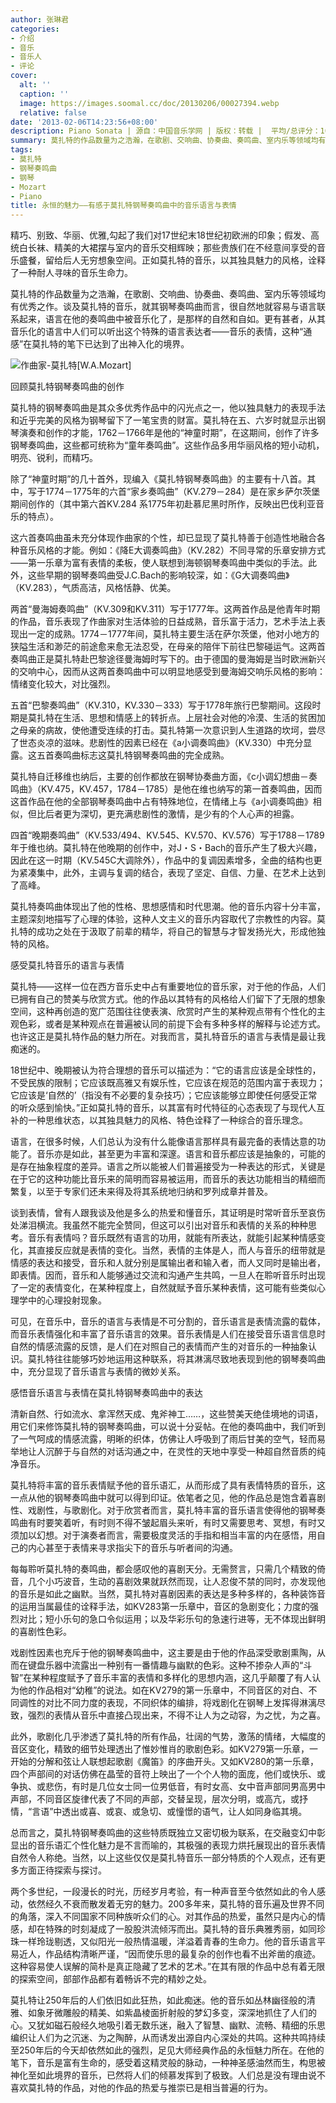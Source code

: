 ```yaml
---
author: 张琳君
categories:
- 介绍
- 音乐
- 音乐人
- 评论
cover:
  alt: ''
  caption: ''
  image: https://images.soomal.cc/doc/20130206/00027394.webp
  relative: false
date: '2013-02-06T14:23:56+08:00'
description: Piano Sonata | 源自：中国音乐学网 | 版权：转载 |  平均/总评分：10.00/10
summary: 莫扎特的作品数量为之浩瀚，在歌剧、交响曲、协奏曲、奏鸣曲、室内乐等领域均有优秀之作。谈及莫扎特的音乐，就其钢琴奏鸣曲而言，很自然地就容易与语言联系起来，语言在他的奏鸣曲中被音乐化了，是那样的自然和自如。更有甚者，从其音乐化的语言中……
tags:
- 莫扎特
- 钢琴奏鸣曲
- 钢琴
- Mozart
- Piano
title: 永恒的魅力――有感于莫扎特钢琴奏鸣曲中的音乐语言与表情
---
```


精巧、别致、华丽、优雅,勾起了我们对17世纪末18世纪初欧洲的印象；假发、高统白长袜、精美的大裙摆与室内的音乐交相辉映；那些贵族们在不经意间享受的音乐盛餐，留给后人无穷想象空间。正如莫扎特的音乐，以其独具魅力的风格，诠释了一种耐人寻味的音乐生命力。

莫扎特的作品数量为之浩瀚，在歌剧、交响曲、协奏曲、奏鸣曲、室内乐等领域均有优秀之作。谈及莫扎特的音乐，就其钢琴奏鸣曲而言，很自然地就容易与语言联系起来，语言在他的奏鸣曲中被音乐化了，是那样的自然和自如。更有甚者，从其音乐化的语言中人们可以听出这个特殊的语言表达者――音乐的表情，这种“通感”在莫扎特的笔下已达到了出神入化的境界。

![作曲家-莫扎特[W.A.Mozart]](https://images.soomal.cc/doc/20130206/00027393.webp)





回顾莫扎特钢琴奏鸣曲的创作

莫扎特的钢琴奏鸣曲是其众多优秀作品中的闪光点之一，他以独具魅力的表现手法和近乎完美的风格为钢琴留下了一笔宝贵的财富。莫扎特在五、六岁时就显示出钢琴演奏和创作的才能，1762－1766年是他的“神童时期”，在这期间，创作了许多钢琴奏鸣曲，这些都可统称为“童年奏鸣曲”。这些作品多用华丽风格的短小动机，明亮、锐利，而精巧。

除了“神童时期”的几十首外，现编入《莫扎特钢琴奏鸣曲》的主要有十八首。其中，写于1774－1775年的六首“家乡奏鸣曲”（KV.279－284）是在家乡萨尔茨堡期间创作的（其中第六首KV.284 系1775年初赴慕尼黑时所作，反映出巴伐利亚音乐的特点）。

这六首奏鸣曲虽未充分体现作曲家的个性，却已显现了莫扎特善于创造性地融合各种音乐风格的才能。例如：《降E大调奏鸣曲》（KV.282）不同寻常的乐章安排方式――第一乐章为富有表情的柔板，使人联想到海顿钢琴奏鸣曲中类似的手法。此外，这些早期的钢琴奏鸣曲受J.C.Bach的影响较深，如：《G大调奏鸣曲》（KV.283），气质高洁，风格恬静、优美。

两首“曼海姆奏鸣曲”（KV.309和KV.311）写于1777年。这两首作品是他青年时期的作品，音乐表现了作曲家对生活体验的日益成熟，音乐富于活力，艺术手法上表现出一定的成熟。1774－1777年间，莫扎特主要生活在萨尔茨堡，他对小地方的狭隘生活和渺茫的前途愈来愈无法忍受，在母亲的陪伴下前往巴黎碰运气。这两首奏鸣曲正是莫扎特赴巴黎途径曼海姆时写下的。由于德国的曼海姆是当时欧洲新兴的交响中心，因而从这两首奏鸣曲中可以明显地感受到曼海姆交响乐风格的影响：情绪变化较大，对比强烈。

五首“巴黎奏鸣曲”（KV.310，KV.330－333）写于1778年旅行巴黎期间。这段时期是莫扎特在生活、思想和情感上的转折点。上层社会对他的冷漠、生活的贫困加之母亲的病故，使他遭受连续的打击。莫扎特第一次意识到人生道路的坎坷，尝尽了世态炎凉的滋味。悲剧性的因素已经在《a小调奏鸣曲》（KV.330）中充分显露。这五首奏鸣曲标志这莫扎特钢琴奏鸣曲的完全成熟。

莫扎特自迁移维也纳后，主要的创作都放在钢琴协奏曲方面，《c小调幻想曲－奏鸣曲》（KV.475，KV.457，1784－1785）是他在维也纳写的第一首奏鸣曲，因而这首作品在他的全部钢琴奏鸣曲中占有特殊地位，在情绪上与《a小调奏鸣曲》相似，但比后者更为深切，更充满悲剧性的激情，是少有的个人心声的袒露。

四首“晚期奏鸣曲”（KV.533/494、KV.545、KV.570、KV.576）写于1788－1789年于维也纳。莫扎特在他晚期的创作中，对J・S・Bach的音乐产生了极大兴趣，因此在这一时期（KV.545C大调除外），作品中的复调因素增多，全曲的结构也更为紧凑集中，此外，主调与复调的结合，表现了坚定、自信、力量、在艺术上达到了高峰。

莫扎特奏鸣曲体现出了他的性格、思想感情和时代思潮。他的音乐内容十分丰富，主题深刻地描写了心理的体验，这种人文主义的音乐内容取代了宗教性的内容。莫扎特的成功之处在于汲取了前辈的精华，将自己的智慧与才智发扬光大，形成他独特的风格。

感受莫扎特音乐的语言与表情

莫扎特――这样一位在西方音乐史中占有重要地位的音乐家，对于他的作品，人们已拥有自己的赞美与欣赏方式。他的作品以其特有的风格给人们留下了无限的想象空间，这种再创造的宽广范围往往使表演、欣赏时产生的某种观点带有个性化的主观色彩，或者是某种观点在普遍被认同的前提下会有多种多样的解释与论述方式。也许这正是莫扎特作品的魅力所在。对我而言，莫扎特音乐的语言与表情是最让我痴迷的。

18世纪中、晚期被认为符合理想的音乐可以描述为：“它的语言应该是全球性的，不受民族的限制；它应该既高雅又有娱乐性，它应该在规范的范围内富于表现力；它应该是‘自然的’（指没有不必要的复杂技巧）；它应该能够立即使任何感受正常的听众感到愉快。”正如莫扎特的音乐，以其富有时代特征的心态表现了与现代人互补的一种思维状态，以其独具魅力的风格、特色诠释了一种综合的音乐理念。

语言，在很多时候，人们总认为没有什么能像语言那样具有最完备的表情达意的功能了。音乐亦是如此，甚至更为丰富和深邃。语言和音乐都应该是抽象的，可能的是存在抽象程度的差异。语言之所以能被人们普遍接受为一种表达的形式，关键是在于它的这种功能比音乐来的简明而容易被运用，而音乐的表达功能相当的精细而繁复，以至于专家们还未来得及将其系统地归纳和罗列成章并普及。

谈到表情，曾有人跟我谈及他是多么的热爱和懂音乐，其证明是时常听音乐至哀伤处涕泪横流。我虽然不能完全赞同，但这可以引出对音乐和表情的关系的种种思考。音乐有表情吗？音乐既然有语言的功用，就能有所表达，就能引起某种情感变化，其直接反应就是表情的变化。当然，表情的主体是人，而人与音乐的纽带就是情感的表达和接受，音乐和人就分别是属输出者和输入者，而人又同时是输出者，即表情。因而，音乐和人能够通过交流和沟通产生共鸣，一旦人在聆听音乐时出现了一定的表情变化，在某种程度上，自然就赋予音乐某种表情，这可能有些类似心理学中的心理投射现象。

可见，在音乐中，音乐的语言与表情是不可分割的，音乐语言是表情流露的载体，而音乐表情强化和丰富了音乐语言的效果。音乐表情是人们在接受音乐语言信息时自然的情感流露的反馈，是人们在对照自己的表情而产生的对音乐的一种抽象认识。莫扎特往往能够巧妙地运用这种联系，将其淋漓尽致地表现到他的钢琴奏鸣曲中，充分显现了音乐语言与表情的微妙关系。

感悟音乐语言与表情在莫扎特钢琴奏鸣曲中的表达

清新自然、行如流水、拿浑然天成、鬼斧神工……，这些赞美天绝佳境地的词语，用它们来修饰莫扎特的钢琴奏鸣曲，可以说十分妥帖。在他的奏鸣曲中，我们听到了一气呵成的情感流露，明晰的织体，仿佛让人呼吸到了雨后甘美的空气，轻而易举地让人沉醉于与自然的对话沟通之中，在灵性的天地中享受一种超自然音质的纯净音乐。

莫扎特将丰富的音乐表情赋予他的音乐语汇，从而形成了具有表情特质的音乐，这一点从他的钢琴奏鸣曲中就可以得到印证。依笔者之见，他的作品总是饱含着喜剧性、戏剧性，与歌剧化。对于欣赏者而言，莫扎特丰富的音乐语言使得他的钢琴奏鸣曲有时要笑着听，有时则不得不皱起眉头来听，有时又需要思考、冥想，有时又须加以幻想。对于演奏者而言，需要极度灵活的手指和相当丰富的内在感悟，用自己的内心甚至于表情来寻求指尖下的音乐与听者间的沟通。

每每聆听莫扎特的奏鸣曲，都会感叹他的喜剧天分。无需赘言，只需几个精致的倚音，几个小巧波音，生动的喜剧效果就跃然而现，让人忍俊不禁的同时，亦发现他的音乐是如此之幽默。当然，莫扎特对喜剧因素的表达是多种多样的，各种装饰音的运用当属最佳的诠释手法，如KV283第一乐章中，音区的急剧变化；力度的强烈对比；短小乐句的急口令似运用；以及华彩乐句的急速行进等，无不体现出鲜明的喜剧性色彩。

戏剧性因素也充斥于他的钢琴奏鸣曲中，这主要是由于他的作品深受歌剧熏陶，从而在键盘乐器中流露出一种别有一番情趣与幽默的色彩。这种不掺杂人声的“斗智”在某种程度赋予了音乐丰富的表情和多样化的思想内涵，这几乎颠覆了有人认为他的作品相对“幼稚”的说法。如在KV279的第一乐章中，不同音区的对白、不同调性的对比不同力度的表现，不同织体的编排，将戏剧化在钢琴上发挥得淋漓尽致，强烈的表情从音乐中直接凸现出来，不得不让人为之动容，为之忧，为之喜。

此外，歌剧化几乎渗透了莫扎特的所有作品，壮阔的气势，激荡的情绪，大幅度的音区变化，精致的细节处理透出了惟妙惟肖的歌剧色彩。如KV279第一乐章，一开始的分解和弦让人联想起歌剧《魔笛》的序曲开头。又如KV280的第一乐章，四个声部间的对话仿佛在晶莹的音符上映出了一个个人物的面庞，他们或快乐、或争执、或悲伤，有时是几位女士同一位男低音，有时女高、女中音声部同男高男中声部，不同音区旋律代表了不同的声部，交替呈现，层次分明，或高亢，或抒情，“言语”中透出或喜、或哀、或急切、或憧憬的语气，让人如同身临其境。

总而言之，莫扎特钢琴奏鸣曲的这些特质既独立又密切极为联系，在交融变幻中彰显出的音乐语汇个性化魅力是不言而喻的，其极强的表现力烘托展现出的音乐表情自然令人称绝。当然，以上这些仅仅是莫扎特音乐一部分特质的个人观点，还有更多方面正待探索与探讨。

两个多世纪，一段漫长的时光，历经岁月考验，有一种声音至今依然如此的令人感动，依然经久不衰而散发着无穷的魅力。200多年来，莫扎特的音乐遍及世界不同的角落，深入不同国家不同种族听众们的心。对其作品的热爱，虽然只是内心的情感，却在特殊的时刻凝成了一股股洪流倾泻而出。莫扎特的音乐典雅秀丽，如同珍珠一样玲珑剔透，又似阳光一般热情温暖，洋溢着青春的生命力。他的音乐语言平易近人，作品结构清晰严谨，“因而使乐思的最复杂的创作也看不出斧凿的痕迹。这种容易使人误解的简朴是真正隐藏了艺术的艺术。”在其有限的作品中总有着无限的探索空间，部部作品都有着畅诉不完的精妙之处。

莫扎特让250年后的人们依旧如此狂热，如此痴迷。他的音乐如丛林幽径般的清雅、如象牙微雕般的精美、如紫晶棱面折射般的梦幻多变，深深地抓住了人们的心。又犹如磁石般经久地吸引着无数乐迷，融入了智慧、幽默、流畅、精细的乐思编织让人们为之沉迷、为之陶醉，从而诱发出源自内心深处的共鸣。这种共鸣持续至250年后的今天却依然如此的强烈，足见大师经典作品的永恒魅力所在。在他的笔下，音乐是富有生命的，感受着这精灵般的脉动，一种神圣感油然而生，构思被神化至如此境界的音乐，已然将人们的倾慕发挥到了极致。人们总是没有理由说不喜欢莫扎特的作品，对他的作品的热爱与推崇已是相当普遍的行为。